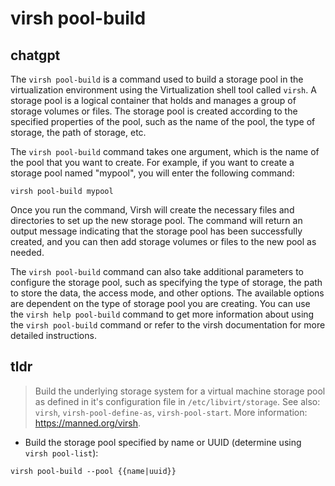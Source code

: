 # virsh pool-build 
## chatgpt 
The `virsh pool-build` is a command used to build a storage pool in the virtualization environment using the Virtualization shell tool called `virsh`. A storage pool is a logical container that holds and manages a group of storage volumes or files. The storage pool is created according to the specified properties of the pool, such as the name of the pool, the type of storage, the path of storage, etc. 

The `virsh pool-build` command takes one argument, which is the name of the pool that you want to create. For example, if you want to create a storage pool named "mypool", you will enter the following command:

`virsh pool-build mypool`

Once you run the command, Virsh will create the necessary files and directories to set up the new storage pool. The command will return an output message indicating that the storage pool has been successfully created, and you can then add storage volumes or files to the new pool as needed.

The `virsh pool-build` command can also take additional parameters to configure the storage pool, such as specifying the type of storage, the path to store the data, the access mode, and other options. The available options are dependent on the type of storage pool you are creating. You can use the `virsh help pool-build` command to get more information about using the `virsh pool-build` command or refer to the virsh documentation for more detailed instructions. 

## tldr 
 
> Build the underlying storage system for a virtual machine storage pool as defined in it's configuration file in `/etc/libvirt/storage`.
> See also: `virsh`, `virsh-pool-define-as`, `virsh-pool-start`.
> More information: <https://manned.org/virsh>.

- Build the storage pool specified by name or UUID (determine using `virsh pool-list`):

`virsh pool-build --pool {{name|uuid}}`
